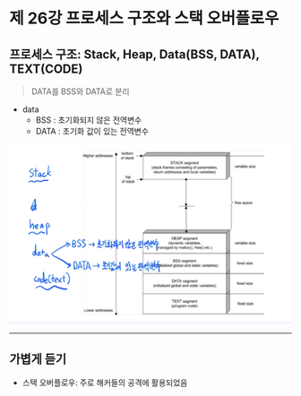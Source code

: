# 제 26강 프로세스 구조와 스택 오버플로우 
## 프로세스 구조: Stack, Heap, Data(BSS, DATA), TEXT(CODE)

> DATA를 BSS와 DATA로 분리 
- data
  - BSS : 초기화되지 않은 전역변수 
  - DATA : 초기화 값이 있는 전역변수 

![data 분류](../img/data_bss_data.png)  

---
## 가볍게 듣기 
- 스택 오버플로우: 주로 해커들의 공격에 활용되었음 
